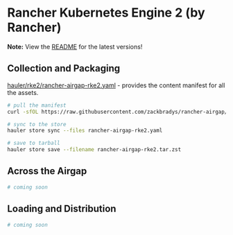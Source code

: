 # Rancher Kubernetes Engine 2 (by Rancher)

**Note:** View the [README](https://github.com/zackbradys/rancher-airgap/blob/main/README.md) for the latest versions!

## Collection and Packaging

[hauler/rke2/rancher-airgap-rke2.yaml](https://github.com/zackbradys/rancher-airgap/blob/main/hauler/rke2/rancher-airgap-rke2.yaml) - provides the content manifest for all the assets.

```bash
# pull the manifest
curl -sfOL https://raw.githubusercontent.com/zackbradys/rancher-airgap/main/hauler/rke2/rancher-airgap-rke2.yaml

# sync to the store
hauler store sync --files rancher-airgap-rke2.yaml

# save to tarball
hauler store save --filename rancher-airgap-rke2.tar.zst
```

## Across the Airgap

```bash
# coming soon
```

## Loading and Distribution

```bash
# coming soon
```
